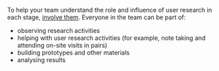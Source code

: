 To help your team understand the role and influence of user research in each stage, [involve them](/user-research/team-research). Everyone in the team can be part of:

- observing research activities
- helping with user research activities (for example, note taking and attending on-site visits in pairs)
- building prototypes and other materials
- analysing results
